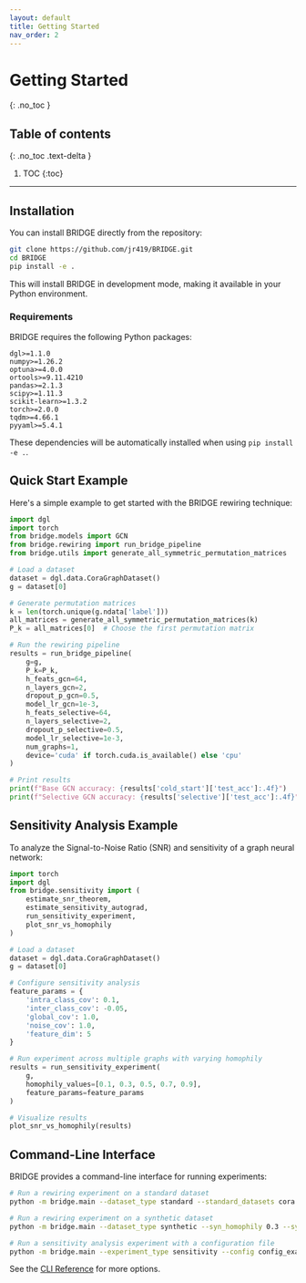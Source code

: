 ```yaml
---
layout: default
title: Getting Started
nav_order: 2
---
```


# Getting Started
{: .no_toc }

## Table of contents
{: .no_toc .text-delta }

1. TOC
{:toc}

---

## Installation

You can install BRIDGE directly from the repository:

```bash
git clone https://github.com/jr419/BRIDGE.git
cd BRIDGE
pip install -e .
```

This will install BRIDGE in development mode, making it available in your Python environment.

### Requirements

BRIDGE requires the following Python packages:

```
dgl>=1.1.0
numpy>=1.26.2
optuna>=4.0.0
ortools>=9.11.4210
pandas>=2.1.3
scipy>=1.11.3
scikit-learn>=1.3.2
torch>=2.0.0
tqdm>=4.66.1
pyyaml>=5.4.1
```

These dependencies will be automatically installed when using `pip install -e .`.

## Quick Start Example

Here's a simple example to get started with the BRIDGE rewiring technique:

```python
import dgl
import torch
from bridge.models import GCN
from bridge.rewiring import run_bridge_pipeline
from bridge.utils import generate_all_symmetric_permutation_matrices

# Load a dataset
dataset = dgl.data.CoraGraphDataset()
g = dataset[0]

# Generate permutation matrices
k = len(torch.unique(g.ndata['label']))
all_matrices = generate_all_symmetric_permutation_matrices(k)
P_k = all_matrices[0]  # Choose the first permutation matrix

# Run the rewiring pipeline
results = run_bridge_pipeline(
    g=g,
    P_k=P_k,
    h_feats_gcn=64,
    n_layers_gcn=2,
    dropout_p_gcn=0.5,
    model_lr_gcn=1e-3,
    h_feats_selective=64,
    n_layers_selective=2,
    dropout_p_selective=0.5,
    model_lr_selective=1e-3,
    num_graphs=1,
    device='cuda' if torch.cuda.is_available() else 'cpu'
)

# Print results
print(f"Base GCN accuracy: {results['cold_start']['test_acc']:.4f}")
print(f"Selective GCN accuracy: {results['selective']['test_acc']:.4f}")
```

## Sensitivity Analysis Example

To analyze the Signal-to-Noise Ratio (SNR) and sensitivity of a graph neural network:

```python
import torch
import dgl
from bridge.sensitivity import (
    estimate_snr_theorem,
    estimate_sensitivity_autograd,
    run_sensitivity_experiment,
    plot_snr_vs_homophily
)

# Load a dataset
dataset = dgl.data.CoraGraphDataset()
g = dataset[0]

# Configure sensitivity analysis
feature_params = {
    'intra_class_cov': 0.1,
    'inter_class_cov': -0.05,
    'global_cov': 1.0,
    'noise_cov': 1.0,
    'feature_dim': 5
}

# Run experiment across multiple graphs with varying homophily
results = run_sensitivity_experiment(
    g, 
    homophily_values=[0.1, 0.3, 0.5, 0.7, 0.9],
    feature_params=feature_params
)

# Visualize results
plot_snr_vs_homophily(results)
```

## Command-Line Interface

BRIDGE provides a command-line interface for running experiments:

```bash
# Run a rewiring experiment on a standard dataset
python -m bridge.main --dataset_type standard --standard_datasets cora --num_trials 100 --experiment_name cora_experiment

# Run a rewiring experiment on a synthetic dataset
python -m bridge.main --dataset_type synthetic --syn_homophily 0.3 --syn_nodes 3000 --syn_classes 4 --experiment_name synthetic_experiment

# Run a sensitivity analysis experiment with a configuration file
python -m bridge.main --experiment_type sensitivity --config config_examples/snr_analysis.yaml
```

See the [CLI Reference](cli-reference.html) for more options.
